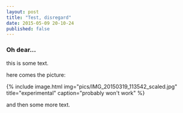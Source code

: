 ```yaml
---
layout: post
title: "Test, disregard"
date: 2015-05-09 20-10-24
published: false
---
```



            
            
### Oh dear...


this is some text.

here comes the picture:



{% include image.html img="pics/IMG_20150319_113542_scaled.jpg" title="experimental" caption="probably won't work" %}
            
and then some more text.